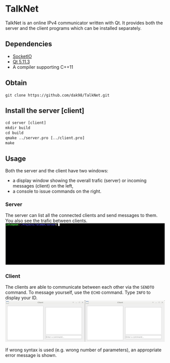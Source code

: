 # TalkNet
TalkNet is an online IPv4 communicator written with Qt. It provides both the
server and the client programs which can be installed separately.

## Dependencies
* [SocketIO](https://github.com/dak98/SocketIO)
* [Qt 5.11.3](https://www.qt.io/)
* A compiler supporting C++11

## Obtain
```
git clone https://github.com/dak98/TalkNet.git
```

## Install the server [client]
```
cd server [client]
mkdir build
cd build
qmake ../server.pro [../client.pro]
make
```

## Usage
Both the server and the client have two windows:
* a display window showing the overall trafic (server) or incoming messages
  (client) on the left,
* a console to issue commands on the right.
### Server
The server can list all the connected clients and send messages to them. You
also see the trafic between clients.
![server](media/server.gif)

### Client
The clients are able to communicate between each other via the `SENDTO`
command. To message yourself, use the `ECHO` command. Type `INFO` to display
your ID.
![clients](media/clients.gif)

If wrong syntax is used (e.g. wrong number of parameters), an appropriate error
message is shown.